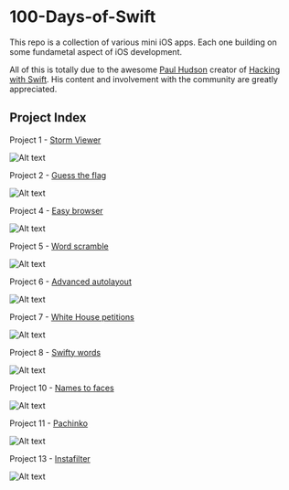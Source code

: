 # 100-Days-of-Swift 


This repo is a collection of various mini iOS apps. Each one building on some fundametal aspect of iOS development.

All of this is totally due to the awesome [Paul Hudson](https://twitter.com/twostraws) creator of [Hacking with Swift](https://www.hackingwithswift.com). His content and involvement with the community are greatly appreciated. 

## Project Index ##

Project 1 - [Storm Viewer](https://github.com/Alvaro-Orellana/100-Days-of-Swift/tree/main/Project%201)

![Alt text](https://github.com/Alvaro-Orellana/100-Days-of-Swift/blob/main/Project%201/storm%20viewer.gif)

Project 2 - [Guess the flag](https://github.com/Alvaro-Orellana/100-Days-of-Swift/tree/main/Project%202)

![Alt text](https://github.com/Alvaro-Orellana/100-Days-of-Swift/blob/main/Project%202/Guess%20the%20flag.gif)


Project 4 - [Easy browser](https://github.com/Alvaro-Orellana/100-Days-of-Swift/tree/main/Project%204)

![Alt text](https://github.com/Alvaro-Orellana/100-Days-of-Swift/blob/main/Project%204/Easy%20browser.gif)

Project 5 - [Word scramble](https://github.com/Alvaro-Orellana/100-Days-of-Swift/tree/main/Project%205)

![Alt text](https://github.com/Alvaro-Orellana/100-Days-of-Swift/blob/main/Project%205/Word%20scramble.gif)

Project 6 - [Advanced autolayout](https://github.com/Alvaro-Orellana/100-Days-of-Swift/tree/main/Project%206)

![Alt text](https://github.com/Alvaro-Orellana/100-Days-of-Swift/blob/main/Project%206/Advanced%20autolayout.gif)

Project 7 - [White House petitions](https://github.com/Alvaro-Orellana/100-Days-of-Swift/tree/main/Project%207)

![Alt text](https://github.com/Alvaro-Orellana/100-Days-of-Swift/blob/main/Project%207/white%20house%20petitions.gif)

Project 8 - [Swifty words](https://github.com/Alvaro-Orellana/100-Days-of-Swift/tree/main/Project%208)

![Alt text](https://github.com/Alvaro-Orellana/100-Days-of-Swift/blob/main/Project%208/swifty%20words.gif)

Project 10 - [Names to faces](https://github.com/Alvaro-Orellana/100-Days-of-Swift/tree/main/Project%2010)

![Alt text](https://github.com/Alvaro-Orellana/100-Days-of-Swift/blob/main/Project%2010/names%20to%20faces.gif)

Project 11 - [Pachinko](https://github.com/Alvaro-Orellana/100-Days-of-Swift/tree/main/Project%2011)

![Alt text](https://github.com/Alvaro-Orellana/100-Days-of-Swift/blob/main/Project%2011/pachinko%20game.gif)

Project 13 - [Instafilter](https://github.com/Alvaro-Orellana/100-Days-of-Swift/tree/main/Project%2013)

![Alt text](https://github.com/Alvaro-Orellana/100-Days-of-Swift/blob/main/Project%2013/instafilter.gif)


